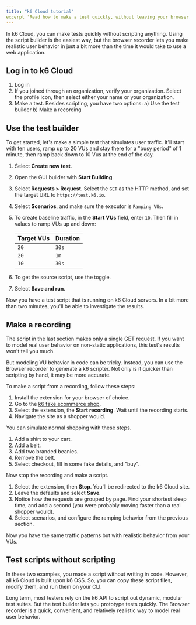 ```yaml
---
title: "k6 Cloud tutorial"
excerpt 'Read how to make a test quickly, without leaving your browser. Use a GUI, or turn a recording into a script. Good for quick tests and prototypes.'
---
```


In k6 Cloud, you can make tests quickly without scripting anything.
Using the script builder is the easiest way, but the browser recorder lets you make realistic user behavior in just a bit more than the time it would take to use a web application.


## Log in to k6 Cloud

1. Log in
1. If you joined through an organization, verify your organization.
Select the profile icon, then select either your name or your organization.
1. Make a test. Besides scripting, you have two options:
      a) Use the test builder
      b) Make a recording

## Use the test builder

To get started, let's make a simple test that simulates user traffic. It'll start with ten users, ramp up to 20 VUs and stay there for a "busy period" of 1 minute, then ramp back down to 10 Vus at the end of the day.

1. Select **Create new test**.
1. Open the GUI builder with **Start Building**.
1. Select **Requests > Request**.
Select the `GET`  as the HTTP method, and set the target URL to `https://test.k6.io`.
1. Select **Scenarios**, and make sure the executor is `Ramping VUs`.
1. To create baseline traffic, in the **Start VUs** field, enter `10`. Then fill in values to ramp VUs up and down:

    |Target VUs| Duration|
    |----------|---------|
    |`20`      | `30s`   |
    |`20`      | `1m`    |
    |`10`      | `30s`   |

1. To get the source script, use the toggle. 
1. Select **Save and run**.

Now you have a test script that is running on k6 Cloud servers.
In a bit more than two minutes, you'll be able to investigate the results.

## Make a recording

The script in the last section makes only a single GET request.
If you want to model real user behavior on non-static applications, this test's results won't tell you much.

But modeling VU behavior in code can be tricky.
Instead, you can use the Browser recorder to generate a k6 scripter.
Not only is it quicker than scripting by hand, it may be more accurate.

To make a script from a recording, follow these steps:

1. Install the extension for your browser of choice.
2. Go to the [k6 fake ecommerce shop](http://ecommerce.test.k6.io/).
3. Select the extension, the **Start recording**. Wait until the recording starts.
4. Navigate the site as a shopper would.


You can simulate normal shopping with these steps.

1. Add a shirt to your cart.
1. Add a belt.
1. Add two branded beanies.
1. Remove the belt.
1. Select checkout, fill in some fake details, and "buy".

Now stop the recording and make a script.

1. Select the extension, then **Stop**. You'll be redirected to the k6 Cloud site.
1. Leave the defaults and select **Save**.
1. Notice how the requests are grouped by page. Find your shortest sleep time, and add a second (you were probably moving faster than a real shopper would).
1. Select scenarios, and configure the ramping behavior from the previous section.


Now you have the same traffic patterns but with realistic behavior from your VUs.

## Test scripts without scripting

In these two examples, you made a script without writing in code.
 However, all k6 Cloud is built upon k6 OSS. So, you can copy these script files, modify them, and run them on your CLI.

Long term, most testers rely on the k6 API to script out dynamic, modular test suites.
But the test builder lets you prototype tests quickly.
The Browser recorder is a quick, convenient, and relatively realistic way to model real user behavior.
